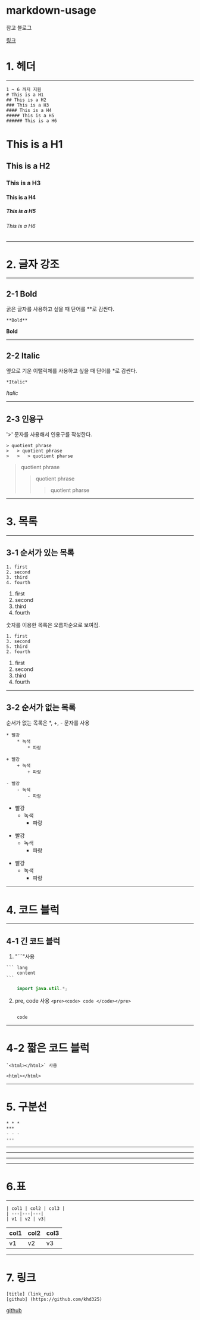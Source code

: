 # markdown-usage

참고 블로그

[링크](https://gngsn.tistory.com/44)


# 1. 헤더 

----
```
1 ~ 6 까지 지원
# This is a H1
## This is a H2
### This is a H3
#### This is a H4
##### This is a H5
###### This is a H6
```

# This is a H1
## This is a H2
### This is a H3
#### This is a H4
##### This is a H5
###### This is a H6

---

# 2. 글자 강조

---
## 2-1 Bold 
굵은 글자를 사용하고 싶을 때 단어를 **로 감싼다.
```
**Bold**
```
**Bold**

---
## 2-2 Italic
옆으로 기운 이탤릭체를 사용하고 싶을 때 단어를 *로 감싼다.
```
*Italic*
```
*Italic*

---

## 2-3 인용구
'>' 문자를 사용해서 인용구를 작성한다.
```
> quotient phrase
>   > quotient phrase
>   >   > quotient pharse
```
> quotient phrase
>   > quotient phrase
>   >   > quotient pharse 

---

# 3. 목록

---
## 3-1 순서가 있는 목록
```
1. first
2. second
3. third
4. fourth
```

1. first
2. second
3. third
4. fourth

숫자를 이용한 목록은 오름차순으로 보여짐.
```
1. first
3. second
5. third
2. fourth
```
1. first
3. second
5. third
2. fourth

---

## 3-2 순서가 없는 목록
순서가 없는 목록은 *, +, - 문자를 사용
```
* 빨강
    * 녹색
        * 파랑
        
+ 빨강
    + 녹색
        + 파랑
        
- 빨강
    - 녹색
        - 파랑
```

* 빨강
    * 녹색
        * 파랑

+ 빨강
    + 녹색
        + 파랑

- 빨강
    - 녹색
        - 파랑
---

# 4. 코드 블럭

---
## 4-1 긴 코드 블럭
1. "```"사용
````
``` lang 
    content 
```
   ````

```java
    import java.util.*;
```
2. pre, code 사용
`<pre><code> code </code></pre>`

<pre><code> 
    code
</code></pre>

---
# 4-2 짧은 코드 블럭

```
`<html></html>` 사용
```
`<html></html>`

---

# 5. 구분선

```
* * *
***
- - -
---
```

* * *

***

- - -

---


# 6.표

---

```
| col1 | col2 | col3 |
| ---|---|---|
| v1 | v2 | v3|
```

| col1 | col2 | col3 |
| ---|---|---|
| v1 | v2 | v3|

---

# 7. 링크
```
[title] (link_rui)
[github] (https://github.com/khd325)
```

[github](https://github.com/khd325)
